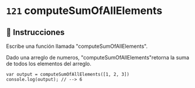 # `121` computeSumOfAllElements

## 📝 Instrucciones

Escribe una función llamada "computeSumOfAllElements".

Dado una arreglo de numeros, "computeSumOfAllElements"retorna la suma de todos los elementos del arreglo.

```Js
var output = computeSumOfAllElements([1, 2, 3])
console.log(output); // --> 6
```